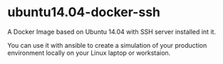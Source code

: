 # ubuntu14.04-docker-ssh
A Docker Image based on Ubuntu 14.04 with SSH server installed int it.

You can use it with ansible to create a simulation of your production environment locally on your Linux laptop or workstaion.
